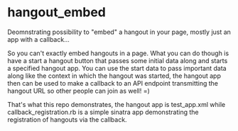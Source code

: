 hangout_embed
=============

Deomnstrating possibility to "embed" a hangout in your page, mostly just an app with a callback...

So you can't exactly embed hangouts in a page. What you can do though is have a start a hangout button that passes some initial data along and starts a specified hangout app. You can use the start data to pass important data along like the context in which the hangout was started, the hangout app then can be used to make a callback to an API endpoint transmitting the hangout URL so other people can join as well! =)

That's what this repo demonstrates, the hangout app is test_app.xml while callback_registration.rb is a simple sinatra app demonstrating the registration of hangouts via the callback.
